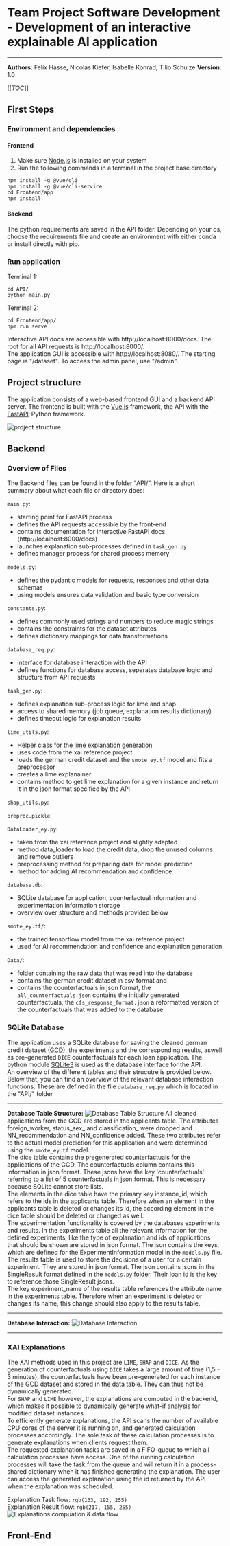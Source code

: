 # Team Project Software Development - Development of an interactive explainable AI application

---

**Authors**: Felix Hasse, Nicolas Kiefer, Isabelle Konrad, Tilio Schulze
**Version**: 1.0

[[_TOC_]]

## First Steps

### Environment and dependencies

#### Frontend

1. Make sure [Node.js](https://nodejs.org/en/) is installed on your system
2. Run the following commands in a terminal in the project base directory
```shell
npm install -g @vue/cli
npm install -g @vue/cli-service
cd Frontend/app
npm install
```

#### Backend

The python requirements are saved in the API folder. Depending on your os, choose the requirements file and create an environment with either conda or install directly with pip.

### Run application

Terminal 1:
```shell
cd API/
python main.py
```

Terminal 2:
```shell
cd Frontend/app/
npm run serve
```

Interactive API docs are accessible with http://localhost:8000/docs.
The root for all API requests is http://localhost:8000/. \
The application GUI is accessible with http://localhost:8080/.
The starting page is "/dataset". To access the admin panel, use "/admin".

## Project structure

The application consists of a web-based frontend GUI and a backend API server. The frontend is built with the [Vue.js](https://vuejs.org) framework, the API with the [FastAPI](https://fastapi.tiangolo.com)-Python framework.

![project structure](/uploads/47aa8caab144de1185aaf9e9fa3f06b5/image.png)

## Backend

### Overview of Files

The Backend files can be found in the folder "API/". Here is a short summary about what each file or directory does:

`main.py`:
- starting point for FastAPI process
- defines the API requests accessible by the front-end
- contains documentation for interactive FastAPI docs (http://localhost:8000/docs)
- launches explanation sub-processes defined in `task_gen.py`
- defines manager process for shared process memory

`models.py`:
- defines the [pydantic](https://pydantic-docs.helpmanual.io) models for requests, responses and other data schemas
- using models ensures data validation and basic type conversion

`constants.py`:
- defines commonly used strings and numbers to reduce magic strings
- contains the constraints for the dataset attributes
- defines dictionary mappings for data transformations 

`database_req.py`:
- interface for database interaction with the API
- defines functions for database access, seperates database logic and structure from API requests

`task_gen.py`:
- defines explanation sub-process logic for lime and shap
- access to shared memory (job queue, explanation results dictionary)
- defines timeout logic for explanation results

`lime_utils.py`:
- Helper class for the [lime](https://github.com/marcotcr/lime) explanation generation
- uses code from the xai reference project
- loads the german credit dataset and the `smote_ey.tf` model and fits a preprocessor
- creates a lime explanainer
- contains method to get lime explanation for a given instance and return it in the json format specified by the API 


`shap_utils.py`:


`preproc.pickle`:


`DataLoader_ey.py`:
- taken from the xai reference project and slightly adapted
- method data_loader to load the credit data, drop the unused columns and remove outliers
- preprocessing method for preparing data for model prediction
- method for adding AI recommendation and confidence


`database.db`:
- SQLite database for application, counterfactual information and experimentation information storage
- overview over structure and methods provided below


`smote_ey.tf/`:
- the trained tensorflow model from the xai reference project 
- used for AI recommendation and confidence and explanation generation


`Data/`:
- folder containing the raw data that was read into the database
- contains the german credit dataset in csv format and 
- contains the counterfactuals in json format, the `all_counterfactuals.json` contains the initially generated counterfactuals, the `cfs_response_format.json` a reformatted version of the counterfactuals that was added to the database



### SQLite Database

The application uses a SQLite database for saving the cleaned german credit dataset ([GCD](https://archive.ics.uci.edu/ml/datasets/Statlog+%28German+Credit+Data%29)), the experiments and the corresponding results, aswell as pre-generated `DICE` counterfactuals for each loan application. The python module [SQLite3](https://docs.python.org/3.8/library/sqlite3.html) is used as the database interface for the API.
\
An overview of the different tables and their strucutre is provided below. Below that, you can find an overview of the relevant database interaction functions. These are defined in the file `database_req.py` which is located in the "API/" folder
___

**Database Table Structure:**
![Database Table Structure](/uploads/4ad0c44ad40601306c83409a1cda3c51/image.png) 
All cleaned applications from the GCD are stored in the applicants table. The attributes foreign_worker, status_sex_ and classification_ were dropped and NN_recommendation and NN_confidence added. These two attributes refer to the actual model prediction for this application and were determined using the `smote_ey.tf` model.\
The dice table contains the pregenerated counterfactuals for the applications of the GCD. The counterfactuals column contains this information in json format. These jsons have the key 'counterfactuals' referring to a list of 5 counterfactuals in json format. This is necessary because SQLite cannot store lists.\
The elements in the dice table have the primary key instance_id, which refers to the ids in the applicants table. Therefore when an element in the applicants table is deleted or changes its id, the according element in the dice table should be deleted or changed as well.\
The experimentation functionality is covered by the databases experiments and results. In the experiments table all the relevant information for the defined experiments, like the type of explanation and ids of applications that should be shown are stored in json format. The json contains the keys, which are defined for the ExperimentInformation model in the `models.py` file. The results table is used to store the decisions of a user for a certain experiment. They are stored in json format. The json contains jsons in the SingleResult format defined in the `models.py` folder. Their loan id is the key to reference those SingleResult jsons.\
The key experiment_name of the results table references the attribute name in the experiments table. Therefore when an experiment is deleted or changes its name, this change should also apply to the results table.

___

**Database Interaction:**
![Database Interaction](/uploads/b58c7e493f24e5a1926cde76ecc5e64a/image.png)


___

### XAI Explanations

The XAI methods used in this project are `LIME`, `SHAP` and `DICE`. As the generation of counterfactuals using `DICE` takes a large amount of time (1,5 - 3 minutes), the counterfactuals have been pre-generated for each instance of the GCD dataset and stored in the data table. They can thus not be dynamically generated. \
For `SHAP` and `LIME` however, the explanations are computed in the backend, which makes it possible to dynamically generate what-if analysis for modified dataset instances.\
To efficiently generate explanations, the API scans the number of available CPU cores of the server it is running on, and generated calculation processes accordingly. The sole task of these calculation processes is to generate explanations when clients request them.\
The requested explanation tasks are saved in a FIFO-queue to which all calculation processes have access. One of the running calculation processes will take the task from the queue and will return it in a process-shared dictionary when it has finished generating the explanation. The user can access the generated explanation using the id returned by the API when the explanation was scheduled.

Explanation Task flow: `rgb(133, 192, 255)`\
Explanation Result flow: `rgb(217, 155, 255)`
![Explanations compuation & data flow](/uploads/164a51e39b282a5dcd504bbb3997e6d4/Api_Explainer_Flow.jpg)

## Front-End

